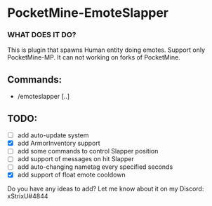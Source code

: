 # PocketMine-EmoteSlapper

### WHAT DOES IT DO?
This is plugin that spawns Human entity doing emotes. Support only PocketMine-MP. It can not working on forks of PocketMine.

## Commands:
 - /emoteslapper [..]

## TODO:
 - [ ] add auto-update system
 - [x] add ArmorInventory support
 - [ ] add some commands to control Slapper position
 - [ ] add support of messages on hit Slapper
 - [ ] add auto-changing nametag every specified seconds
 - [x] add support of float emote cooldown
 
Do you have any ideas to add? Let me know about it on my Discord: xStrixU#4844
